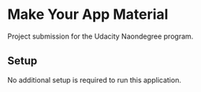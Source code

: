 # Make Your App Material

Project submission for the Udacity Naondegree program.

## Setup

No additional setup is required to run this application.
